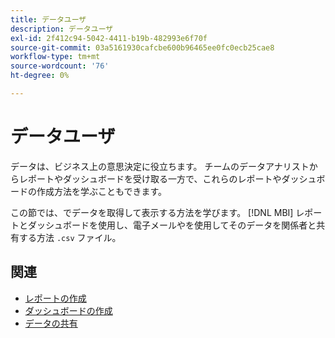 ```yaml
---
title: データユーザ
description: データユーザ
exl-id: 2f412c94-5042-4411-b19b-482993e6f70f
source-git-commit: 03a5161930cafcbe600b96465ee0fc0ecb25cae8
workflow-type: tm+mt
source-wordcount: '76'
ht-degree: 0%

---
```


# データユーザ

データは、ビジネス上の意思決定に役立ちます。 チームのデータアナリストからレポートやダッシュボードを受け取る一方で、これらのレポートやダッシュボードの作成方法を学ぶこともできます。

この節では、でデータを取得して表示する方法を学びます。 [!DNL MBI] レポートとダッシュボードを使用し、電子メールやを使用してそのデータを関係者と共有する方法 `.csv` ファイル。

## 関連

* [レポートの作成](../mbi/data-user/reports/rpt-fundamentals.md)
* [ダッシュボードの作成](../mbi/data-user/dashboards/ess-dashboards.md)
* [データの共有](../mbi/data-user/export-data/share-data.md)
